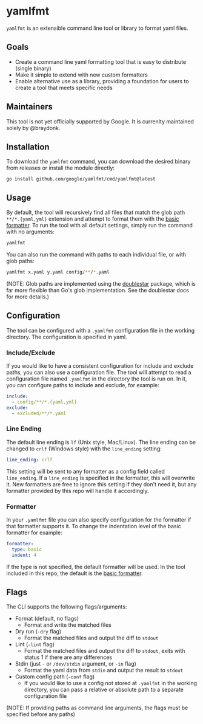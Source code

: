 # yamlfmt

`yamlfmt` is an extensible command line tool or library to format yaml files. 

## Goals

* Create a command line yaml formatting tool that is easy to distribute (single binary)
* Make it simple to extend with new custom formatters
* Enable alternative use as a library, providing a foundation for users to create a tool that meets specific needs 

## Maintainers

This tool is not yet officially supported by Google. It is currenlty maintained solely by @braydonk.

## Installation

To download the `yamlfmt` command, you can download the desired binary from releases or install the module directly:
```
go install github.com/google/yamlfmt/cmd/yamlfmt@latest
```

## Usage

By default, the tool will recursively find all files that match the glob path `**/*.{yaml,yml}` extension and attempt to format them with the [basic formatter](formatters/basic). To run the tool with all default settings, simply run the command with no arguments:
```bash
yamlfmt
```
You can also run the command with paths to each individual file, or with glob paths:
```bash
yamlfmt x.yaml y.yaml config/**/*.yaml
```
(NOTE: Glob paths are implemented using the [doublestar](https://github.com/bmatcuk/doublestar) package, which is far more flexible than Go's glob implementation. See the doublestar docs for more details.)

## Configuration

The tool can be configured with a `.yamlfmt` configuration file in the working directory. The configuration is specified in yaml.

### Include/Exclude

If you would like to have a consistent configuration for include and exclude paths, you can also use a configuration file. The tool will attempt to read a configuration file named `.yamlfmt` in the directory the tool is run on. In it, you can configure paths to include and exclude, for example:
```yaml
include:
  - config/**/*.{yaml,yml}
exclude:
  - excluded/**/*.yaml
```

### Line Ending

The default line ending is `lf` (Unix style, Mac/Linux). The line ending can be changed to `crlf` (Windows style) with the `line_ending` setting:
```yaml
line_ending: crlf
```
This setting will be sent to any formatter as a config field called `line_ending`. If a `line_ending` is specified in the formatter, this will overwrite it. New formatters are free to ignore this setting if they don't need it, but any formatter provided by this repo will handle it accordingly.

### Formatter

In your `.yamlfmt` file you can also specify configuration for the formatter if that formatter supports it. To change the indentation level of the basic formatter for example:
```yaml
formatter:
  type: basic
  indent: 4
```
If the type is not specified, the default formatter will be used. In the tool included in this repo, the default is the [basic formatter](formatters/basic).

## Flags

The CLI supports the following flags/arguments:

* Format (default, no flags)
	- Format and write the matched files
* Dry run (`-dry` flag)
	- Format the matched files and output the diff to `stdout`
* Lint (`-lint` flag)
	- Format the matched files and output the diff to `stdout`, exits with status 1 if there are any differences
* Stdin (just `-` or `/dev/stdin` argument, or `-in` flag)
	- Format the yaml data from `stdin` and output the result to `stdout`
* Custom config path (`-conf` flag)
	- If you would like to use a config not stored at `.yamlfmt` in the working directory, you can pass a relative or absolute path to a separate configuration file


(NOTE: If providing paths as command line arguments, the flags must be specified before any paths)
